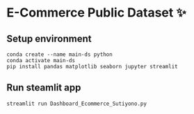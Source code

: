 # E-Commerce Public Dataset :sparkles:
## Setup environment
```
conda create --name main-ds python
conda activate main-ds
pip install pandas matplotlib seaborn jupyter streamlit
```

## Run steamlit app
```
streamlit run Dashboard_Ecommerce_Sutiyono.py
```